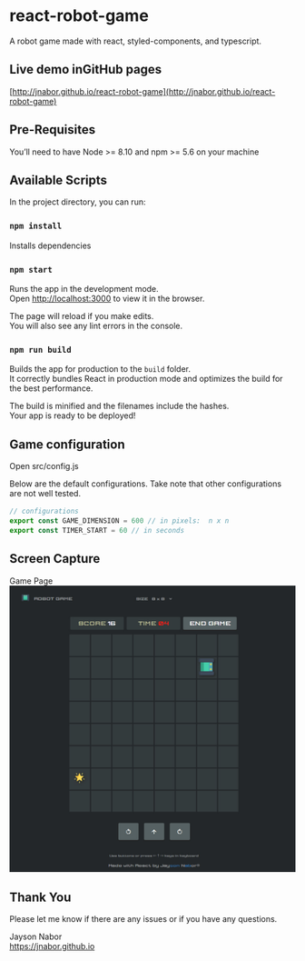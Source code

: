 # react-robot-game

A robot game made with react, styled-components, and typescript.

## Live demo inGitHub pages

[http://jnabor.github.io/react-robot-game](http://jnabor.github.io/react-robot-game)

## Pre-Requisites

You’ll need to have Node >= 8.10 and npm >= 5.6 on your machine

## Available Scripts

In the project directory, you can run:

### `npm install`

Installs dependencies

### `npm start`

Runs the app in the development mode.<br />
Open [http://localhost:3000](http://localhost:3000) to view it in the browser.

The page will reload if you make edits.<br />
You will also see any lint errors in the console.

### `npm run build`

Builds the app for production to the `build` folder.<br />
It correctly bundles React in production mode and optimizes the build for the best performance.

The build is minified and the filenames include the hashes.<br />
Your app is ready to be deployed!

## Game configuration

Open src/config.js

Below are the default configurations. Take note that other configurations are not well tested.

```JavaScript
// configurations
export const GAME_DIMENSION = 600 // in pixels:  n x n
export const TIMER_START = 60 // in seconds
```

## Screen Capture

Game Page
![Image description](capture_game.jpg)

## Thank You

Please let me know if there are any issues or if you have any questions.

Jayson Nabor
<br />
https://jnabor.github.io
